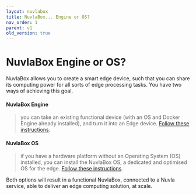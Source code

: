 ```yaml
---
layout: nuvlabox
title: NuvlaBox... Engine or OS?
nav_order: 1
parent: v1
old_version: true
---
```


# NuvlaBox Engine or OS?

NuvlaBox allows you to create a smart edge device, such that you can share its computing power for all sorts of edge processing tasks. You have two ways of achieving this goal.

#### NuvlaBox Engine

> you can take an existing functional device (with an OS and Docker Engine already installed), and turn it into an Edge device. [Follow these instructions](/nuvlabox/nuvlabox-engine).


#### NuvlaBox OS

> if you have a hardware platform without an Operating System (OS) installed, you can install the NuvlaBox OS, a dedicated and optimised OS for the edge. [Follow these instructions](/nuvlabox/nuvlabox-os).

Both options will result in a functional NuvlaBox, connected to a Nuvla service, able to deliver an edge computing solution, at scale.
